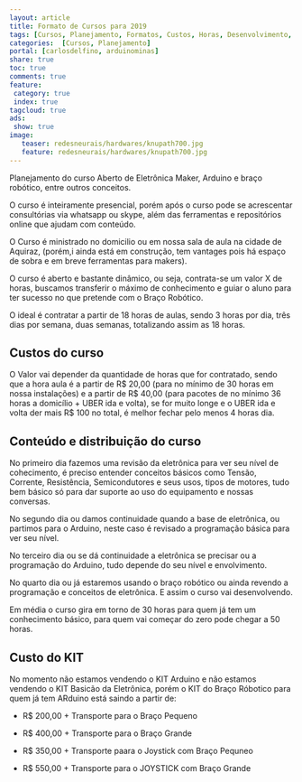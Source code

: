 ```yaml
---
layout: article
title: Formato de Cursos para 2019
tags: [Cursos, Planejamento, Formatos, Custos, Horas, Desenvolvimento, Ementa]
categories:  [Cursos, Planejamento]
portal: [carlosdelfino, arduinominas]
share: true
toc: true
comments: true
feature:
 category: true
 index: true
tagcloud: true
ads:
 show: true
image:
   teaser: redesneurais/hardwares/knupath700.jpg
   feature: redesneurais/hardwares/knupath700.jpg
---
```


Planejamento do curso Aberto de Eletrônica Maker, Arduino e braço robótico, entre outros conceitos.

<!--more-->

O curso é inteiramente presencial, porém após o curso pode se acrescentar consultórias via whatsapp ou skype, além das ferramentas e repositórios online que ajudam com conteúdo.

O Curso é ministrado no domicilio ou em nossa sala de aula na cidade de Aquiraz, (porém,i ainda está em construção, tem vantages pois há espaço de sobra e em breve ferramentas para makers).

O curso é aberto e bastante dinâmico, ou seja, contrata-se um valor X de horas, buscamos transferir o máximo de conhecimento e guiar o aluno para ter sucesso no que pretende com o Braço Robótico.

O ideal é contratar a partir de 18 horas de aulas, sendo 3 horas por dia, três dias por semana, duas semanas, totalizando assim as 18 horas.

## Custos do curso

O Valor vai depender da quantidade de horas que for contratado, sendo que a hora aula é a partir de R$ 20,00 (para no mínimo de 30 horas em nossa instalações) e a partir de R$ 40,00 (para pacotes de no mínimo 36 horas a domicílio + UBER ida e volta), se for muito longe e o UBER ida e volta der mais R$ 100 no total, é melhor fechar pelo menos 4 horas dia.

## Conteúdo e distribuição do curso

No primeiro dia fazemos uma revisão da eletrônica para ver seu nível de cohecimento, é preciso entender conceitos básicos como Tensão, Corrente, Resistência, Semicondutores e seus usos, tipos de motores, tudo bem básico só para dar suporte ao uso do equipamento e nossas conversas.

No segundo dia ou damos continuidade quando a base de eletrônica, ou partimos para o Arduino, neste caso é revisado a programação básica para ver seu nível.

No terceiro dia ou se dá continuidade a eletrônica se precisar ou a programação do Arduino, tudo depende do seu nível e envolvimento.

No quarto dia ou já estaremos usando o braço robótico ou ainda revendo a programação e conceitos de eletrônica.
E assim o curso vai desenvolvendo.

Em média o curso gira em torno de 30 horas para quem já tem um conhecimento básico, para quem vai começar do zero pode chegar a 50 horas.

## Custo do KIT

No momento não estamos vendendo o KIT Arduino e não estamos vendendo o KIT Basicão da Eletrônica, porém o KIT do Braço Róbotico para quem já tem ARduino está saindo a partir de:

* R$ 200,00 + Transporte para o Braço Pequeno
* R$ 400,00 + Transporte para o Braço Grande

* R$ 350,00 + Transporte paara o Joystick com Braço Pequneo
* R$ 550,00 + Transporte para o JOYSTICK com Braço Grande